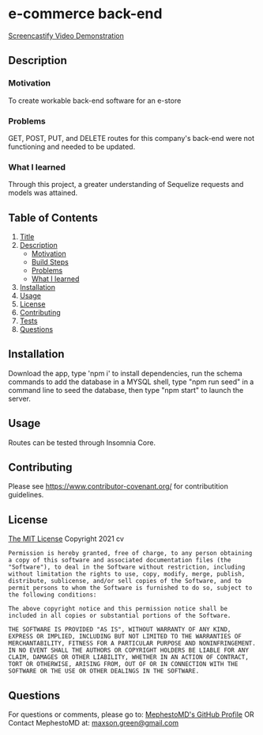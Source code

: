 
  
  # <a name = "Title">e-commerce back-end</a>
  <a href = "https://drive.google.com/file/d/144NBKJ0BoQKnrn8bnwhYVTM5eG0TSWux/view"> Screencastify Video Demonstration </a>
  
  ## <a name = "Description">Description</a>
  
  ### <a name = "subMotivation">Motivation</a>

 To create workable back-end software for an e-store 
  
  
  ### <a name = subProblems>Problems</a>

  GET, POST, PUT, and DELETE routes for this company's back-end were not functioning and needed to be updated.
  
  ### <a name = "subLearned">What I learned</a>

  Through this project, a greater understanding of Sequelize requests and models was attained.

  ## Table of Contents
  
  1. [Title](#Title)
  2. [Description](#Description)
      * [Motivation](#subMotivation)
      * [Build Steps](#subBuild)
      * [Problems](#subProblems)
      * [What I learned](#subLearned)
  3. [Installation](#Installation)
  4. [Usage](#Usage)
  5. [License](#License)
  6. [Contributing](#Contributing)
  7. [Tests](#Tests)
  8. [Questions](#Questions)
  
  ## <a name = "Installation">Installation</a>

  Download the app, type 'npm i' to install dependencies, run the schema commands to add the database in a MYSQL shell, type "npm run seed" in a command line to seed the database, then type "npm start" to launch the server.
  
  ## <a name = "Usage">Usage</a>

  Routes can be tested through Insomnia Core.

  ## <a name = "Contributing">Contributing</a>

  Please see https://www.contributor-covenant.org/ for contributition guidelines.

  ## <a name = "License">License</a>
<a href = "https://opensource.org/licenses/MIT">The MIT License</a>
  Copyright 2021 cv

    Permission is hereby granted, free of charge, to any person obtaining a copy of this software and associated documentation files (the "Software"), to deal in the Software without restriction, including without limitation the rights to use, copy, modify, merge, publish, distribute, sublicense, and/or sell copies of the Software, and to permit persons to whom the Software is furnished to do so, subject to the following conditions:
    
    The above copyright notice and this permission notice shall be included in all copies or substantial portions of the Software.

    THE SOFTWARE IS PROVIDED "AS IS", WITHOUT WARRANTY OF ANY KIND, EXPRESS OR IMPLIED, INCLUDING BUT NOT LIMITED TO THE WARRANTIES OF MERCHANTABILITY, FITNESS FOR A PARTICULAR PURPOSE AND NONINFRINGEMENT. IN NO EVENT SHALL THE AUTHORS OR COPYRIGHT HOLDERS BE LIABLE FOR ANY CLAIM, DAMAGES OR OTHER LIABILITY, WHETHER IN AN ACTION OF CONTRACT, TORT OR OTHERWISE, ARISING FROM, OUT OF OR IN CONNECTION WITH THE SOFTWARE OR THE USE OR OTHER DEALINGS IN THE SOFTWARE.

  ## <a name = "Questions">Questions</a>

  For questions or comments, please go to:
  <a href = "https://github.com/MephestoMD">MephestoMD's GitHub Profile</a>
  OR
  Contact MephestoMD at:
  [maxson.green@gmail.com](mailto:maxson.green@gmail.com)
